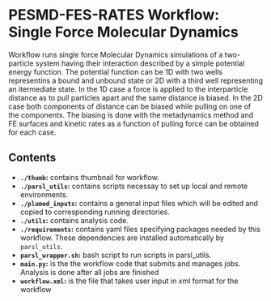 # PESMD-FES-RATES Workflow: Single Force Molecular Dynamics
Workflow runs single force Molecular Dynamics simulations of a two-particle system having their interaction described by a simple potential energy function.
The potential function can be 1D with two wells representins a bound and unbound state or 2D with a third well representing an itermediate state.
In the 1D case a force is applied to the interparticle distance as to pull particles apart and the same distance is biased. 
In the 2D case both components of distance can be biased while pulling on one of the components.
The biasing is done with the metadynamics method and FE surfaces and kinetic rates as a function of pulling force can be obtained for each case.

## Contents

+ **`./thumb`:** contains thumbnail for workflow.
+ **`./parsl_utils`:** contains scripts necessay to set up local and remote environments.
+ **`./plumed_inputs`:** contains a general input files  which will be edited and copied to corresponding running directories.
+ **`./utils`:** contains analysis code.
+ **`./requirements`:** contains yaml files specifying packages needed by this workflow.  These dependencies are installed automatically by `parsl_utils`.
+ **`parsl_wrapper.sh`:** bash script to run scripts in parsl_utils.
+ **`main.py`:** is the the workflow code that submits and manages jobs. Analysis is done after all jobs are finished
+ **`workflow.xml`:** is the file that takes user input in xml format for the workflow